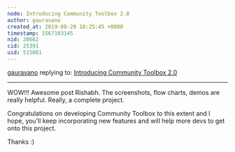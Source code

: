 ```yaml
---
node: Introducing Community Toolbox 2.0
author: gauravano
created_at: 2019-08-29 18:25:45 +0000
timestamp: 1567103145
nid: 20662
cid: 25391
uid: 515081
---
```




[gauravano](../profile/gauravano) replying to: [Introducing Community Toolbox 2.0](../notes/icode365/08-25-2019/community-toolbox-work-product)

----
WOW!!! Awesome post Rishabh. The screenshots, flow charts, demos are really helpful. Really, a complete project. 

Congratulations on developing Community Toolbox to this extent and I hope, you'll keep incorporating new features and will help more devs to get onto this project.

Thanks :)